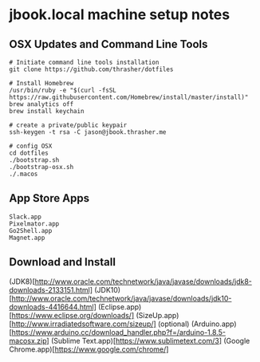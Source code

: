 # jbook.local machine setup notes

## OSX Updates and Command Line Tools

    # Initiate command line tools installation
    git clone https://github.com/thrasher/dotfiles

    # Install Homebrew
    /usr/bin/ruby -e "$(curl -fsSL https://raw.githubusercontent.com/Homebrew/install/master/install)"
    brew analytics off
    brew install keychain

    # create a private/public keypair
    ssh-keygen -t rsa -C jason@jbook.thrasher.me

    # config OSX
    cd dotfiles
    ./bootstrap.sh
    ./bootstrap-osx.sh
    ./.macos

## App Store Apps

	Slack.app
	Pixelmator.app
	Go2Shell.app
    Magnet.app

## Download and Install

(JDK8)[http://www.oracle.com/technetwork/java/javase/downloads/jdk8-downloads-2133151.html]
(JDK10)[http://www.oracle.com/technetwork/java/javase/downloads/jdk10-downloads-4416644.html]
(Eclipse.app)[https://www.eclipse.org/downloads/]
(SizeUp.app)[http://www.irradiatedsoftware.com/sizeup/] (optional)
(Arduino.app)[https://www.arduino.cc/download_handler.php?f=/arduino-1.8.5-macosx.zip]
(Sublime Text.app)[https://www.sublimetext.com/3]
(Google Chrome.app)[https://www.google.com/chrome/]
